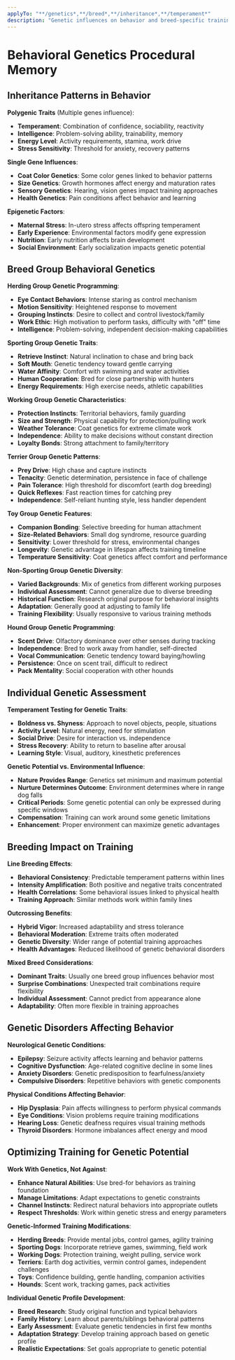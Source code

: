 ```yaml
---
applyTo: "**/genetics*,**/breed*,**/inheritance*,**/temperament*"
description: "Genetic influences on behavior and breed-specific training considerations"
---
```


# Behavioral Genetics Procedural Memory

## Inheritance Patterns in Behavior
**Polygenic Traits** (Multiple genes influence):
- **Temperament**: Combination of confidence, sociability, reactivity
- **Intelligence**: Problem-solving ability, trainability, memory
- **Energy Level**: Activity requirements, stamina, work drive
- **Stress Sensitivity**: Threshold for anxiety, recovery patterns

**Single Gene Influences**:
- **Coat Color Genetics**: Some color genes linked to behavior patterns
- **Size Genetics**: Growth hormones affect energy and maturation rates
- **Sensory Genetics**: Hearing, vision genes impact training approaches
- **Health Genetics**: Pain conditions affect behavior and learning

**Epigenetic Factors**:
- **Maternal Stress**: In-utero stress affects offspring temperament
- **Early Experience**: Environmental factors modify gene expression
- **Nutrition**: Early nutrition affects brain development
- **Social Environment**: Early socialization impacts genetic potential

## Breed Group Behavioral Genetics
**Herding Group Genetic Programming**:
- **Eye Contact Behaviors**: Intense staring as control mechanism
- **Motion Sensitivity**: Heightened response to movement
- **Grouping Instincts**: Desire to collect and control livestock/family
- **Work Ethic**: High motivation to perform tasks, difficulty with "off" time
- **Intelligence**: Problem-solving, independent decision-making capabilities

**Sporting Group Genetic Traits**:
- **Retrieve Instinct**: Natural inclination to chase and bring back
- **Soft Mouth**: Genetic tendency toward gentle carrying
- **Water Affinity**: Comfort with swimming and water activities
- **Human Cooperation**: Bred for close partnership with hunters
- **Energy Requirements**: High exercise needs, athletic capabilities

**Working Group Genetic Characteristics**:
- **Protection Instincts**: Territorial behaviors, family guarding
- **Size and Strength**: Physical capability for protection/pulling work
- **Weather Tolerance**: Coat genetics for extreme climate work
- **Independence**: Ability to make decisions without constant direction
- **Loyalty Bonds**: Strong attachment to family/territory

**Terrier Group Genetic Patterns**:
- **Prey Drive**: High chase and capture instincts
- **Tenacity**: Genetic determination, persistence in face of challenge
- **Pain Tolerance**: High threshold for discomfort (earth dog breeding)
- **Quick Reflexes**: Fast reaction times for catching prey
- **Independence**: Self-reliant hunting style, less handler dependent

**Toy Group Genetic Features**:
- **Companion Bonding**: Selective breeding for human attachment
- **Size-Related Behaviors**: Small dog syndrome, resource guarding
- **Sensitivity**: Lower threshold for stress, environmental changes
- **Longevity**: Genetic advantage in lifespan affects training timeline
- **Temperature Sensitivity**: Coat genetics affect comfort and performance

**Non-Sporting Group Genetic Diversity**:
- **Varied Backgrounds**: Mix of genetics from different working purposes
- **Individual Assessment**: Cannot generalize due to diverse breeding
- **Historical Function**: Research original purpose for behavioral insights
- **Adaptation**: Generally good at adjusting to family life
- **Training Flexibility**: Usually responsive to various training methods

**Hound Group Genetic Programming**:
- **Scent Drive**: Olfactory dominance over other senses during tracking
- **Independence**: Bred to work away from handler, self-directed
- **Vocal Communication**: Genetic tendency toward baying/howling
- **Persistence**: Once on scent trail, difficult to redirect
- **Pack Mentality**: Social cooperation with other hounds

## Individual Genetic Assessment
**Temperament Testing for Genetic Traits**:
- **Boldness vs. Shyness**: Approach to novel objects, people, situations
- **Activity Level**: Natural energy, need for stimulation
- **Social Drive**: Desire for interaction vs. independence
- **Stress Recovery**: Ability to return to baseline after arousal
- **Learning Style**: Visual, auditory, kinesthetic preferences

**Genetic Potential vs. Environmental Influence**:
- **Nature Provides Range**: Genetics set minimum and maximum potential
- **Nurture Determines Outcome**: Environment determines where in range dog falls
- **Critical Periods**: Some genetic potential can only be expressed during specific windows
- **Compensation**: Training can work around some genetic limitations
- **Enhancement**: Proper environment can maximize genetic advantages

## Breeding Impact on Training
**Line Breeding Effects**:
- **Behavioral Consistency**: Predictable temperament patterns within lines
- **Intensity Amplification**: Both positive and negative traits concentrated
- **Health Correlations**: Some behavioral issues linked to physical health
- **Training Approach**: Similar methods work within family lines

**Outcrossing Benefits**:
- **Hybrid Vigor**: Increased adaptability and stress tolerance
- **Behavioral Moderation**: Extreme traits often moderated
- **Genetic Diversity**: Wider range of potential training approaches
- **Health Advantages**: Reduced likelihood of genetic behavioral disorders

**Mixed Breed Considerations**:
- **Dominant Traits**: Usually one breed group influences behavior most
- **Surprise Combinations**: Unexpected trait combinations require flexibility
- **Individual Assessment**: Cannot predict from appearance alone
- **Adaptability**: Often more flexible in training approaches

## Genetic Disorders Affecting Behavior
**Neurological Genetic Conditions**:
- **Epilepsy**: Seizure activity affects learning and behavior patterns
- **Cognitive Dysfunction**: Age-related cognitive decline in some lines
- **Anxiety Disorders**: Genetic predisposition to fearfulness/anxiety
- **Compulsive Disorders**: Repetitive behaviors with genetic components

**Physical Conditions Affecting Behavior**:
- **Hip Dysplasia**: Pain affects willingness to perform physical commands
- **Eye Conditions**: Vision problems require training modifications
- **Hearing Loss**: Genetic deafness requires visual training methods
- **Thyroid Disorders**: Hormone imbalances affect energy and mood

## Optimizing Training for Genetic Potential
**Work With Genetics, Not Against**:
- **Enhance Natural Abilities**: Use bred-for behaviors as training foundation
- **Manage Limitations**: Adapt expectations to genetic constraints
- **Channel Instincts**: Redirect natural behaviors into appropriate outlets
- **Respect Thresholds**: Work within genetic stress and energy parameters

**Genetic-Informed Training Modifications**:
- **Herding Breeds**: Provide mental jobs, control games, agility training
- **Sporting Dogs**: Incorporate retrieve games, swimming, field work
- **Working Dogs**: Protection training, weight pulling, service work
- **Terriers**: Earth dog activities, vermin control games, independent challenges
- **Toys**: Confidence building, gentle handling, companion activities
- **Hounds**: Scent work, tracking games, pack activities

**Individual Genetic Profile Development**:
- **Breed Research**: Study original function and typical behaviors
- **Family History**: Learn about parents/siblings behavioral patterns
- **Early Assessment**: Evaluate genetic tendencies in first few months
- **Adaptation Strategy**: Develop training approach based on genetic profile
- **Realistic Expectations**: Set goals appropriate to genetic potential
